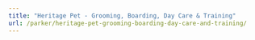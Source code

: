 ```yaml
---
title: "Heritage Pet - Grooming, Boarding, Day Care & Training"
url: /parker/heritage-pet-grooming-boarding-day-care-and-training/
---
```

